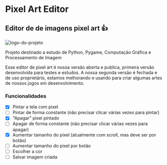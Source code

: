 # Pixel Art Editor

## Editor de de imagens pixel art 👍

![logo-do-projeto](logo.ico)

Projeto destinado a estudo de Python, Pygame, Computação Gráfica e Processamento de Imagem

Esse editor de pixel art é nossa versão aberta e publica, primeira versão desenvolvida para testes e estudos. A nossa segunda versão é fechada e de uso proprietário, estamos melhorando e usando para criar algumas artes de nossos jogos em desenvolvimento.

### Funcionalidades
- [x] Pintar a tela com pixel
- [ ] Pintar de forma constante (não precisar clicar várias vezes para pintar)
- [x] "Apagar" pixel pintado
- [ ] Apagar de forma constante (não precisar clicar várias vezes para apagar)
- [x] Aumentar tamanho do pixel (atualmente com scroll, mas deve ser por botão)
- [ ] Aumentar tamanho do pixel por botão
- [ ] Escolher a cor
- [ ] Salvar imagem criada